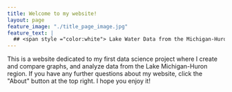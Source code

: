```yaml
---
title: Welcome to my website!
layout: page
feature_image: "./title_page_image.jpg"
feature_text: |
  ## <span style ="color:white"> Lake Water Data from the Michigan-Huron Region </span>
---
```


This is a website dedicated to my first data science project where I create and compare graphs, and analyze data from the Lake Michigan-Huron region. If you have any further questions about my website, click the "About" button at the top right. I hope you enjoy it!




